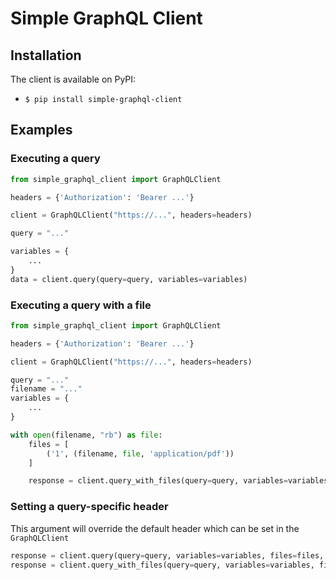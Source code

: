# Simple GraphQL Client
## Installation
The client is available on PyPI:
* ``$ pip install simple-graphql-client``
## Examples
### Executing a query
```python
from simple_graphql_client import GraphQLClient

headers = {'Authorization': 'Bearer ...'}

client = GraphQLClient("https://...", headers=headers)

query = "..."

variables = {
    ...
}
data = client.query(query=query, variables=variables)
```
### Executing a query with a file
```python
from simple_graphql_client import GraphQLClient

headers = {'Authorization': 'Bearer ...'}

client = GraphQLClient("https://...", headers=headers)

query = "..."
filename = "..."
variables = {
    ...
}

with open(filename, "rb") as file:
    files = [
        ('1', (filename, file, 'application/pdf'))
    ]

    response = client.query_with_files(query=query, variables=variables, files=files)
```
### Setting a query-specific header
This argument will override the default header which can be set in the `GraphQLClient`
```python
response = client.query(query=query, variables=variables, files=files, headers=headers)
response = client.query_with_files(query=query, variables=variables, files=files, headers=headers)
```